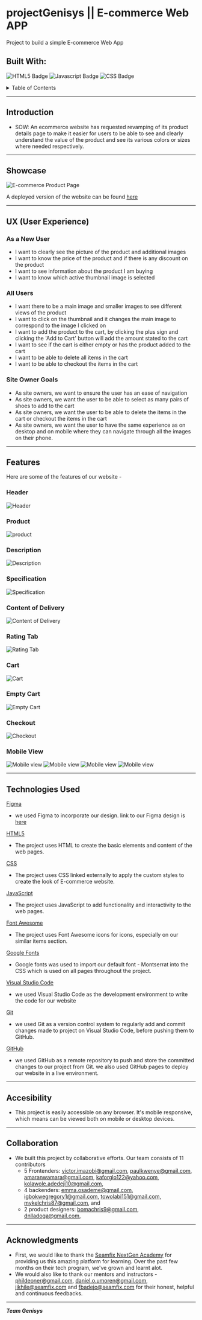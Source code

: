 # projectGenisys || E-commerce Web APP
Project to build a simple E-commerce Web App


<h2 id = "built"><b>Built With:</b></h2>

![HTML5 Badge](https://img.shields.io/badge/HTML5-E34F26?style=for-the-badge&logo=html5&logoColor=white) ![Javascript Badge](https://img.shields.io/badge/JavaScript-F7DF1E?style=for-the-badge&logo=javascript&logoColor=black) ![CSS Badge](https://img.shields.io/badge/CSS3-1572B6?style=for-the-badge&logo=css3&logoColor=white)


<details>
<summary>Table of Contents</summary>

- [Introduction](#introduction)
- [Showcase](#showcase)
- [User Experience](#ux-user-experience)
  - [New Users](#newuser)
  - [All Users](#allusers)
  - [Site Owners](#sitegoals)
- [Features](#features)
  - [Header](#header)
  - [Product](#header)
    - [Description](#description)
    - [Specification](#specification)
    - [Content of Delivery](#content-of-delivery)
    - [Rating Tab](#rating-tab)
  - [Cart](#cart)
    - [empty cart](#empty-cart)
  - [Checkout](#checkout)
  - [Mobile View](#mobile-view)
- [Acessiblity](#accesibility)
- [Collaboration](#collaboration)
- [Acknowledgments](#acknowledgments)

</details>

---

## Introduction
- SOW: An ecommerce website has requested revamping of its product details page to make it easier for users to be able to see and clearly understand the value of the product and see its various colors or sizes where needed respectively.
---
## Showcase

![E-commerce Product Page](resources/assets/screencapture-imavicks-github-io-projectGenisys-2023-07-16-09_47_49.png)

A deployed version of the website can be found [here](https://imavicks.github.io/projectGenisys/)

---

<h2 id = "ux-user-experience">UX (User Experience)</h2>

<h3 id="newuser">As a New User</h3>

- I want to clearly see the picture of the product and additional images
- I want to know the price of the product and if there is any discount on the product
- I want to see information about the product I am buying
- I want to know which active thumbnail image is selected

<h3 id="allusers">All Users</h3>

- I want there to be a main image and smaller images to see different views of the product
- I want to click on the thumbnail and it changes the main image to correspond to the image I clicked on
- I want to add the product to the cart, by clicking the plus sign and clicking the 'Add to Cart' button will add the amount stated to the cart
- I want to see if the cart is either empty or has the product added to the cart
- I want to be able to delete all items in the cart
- I want to be able to checkout the items in the cart

<h3 id="sitegoals">Site Owner Goals</h3>

- As site owners, we want to ensure the user has an ease of navigation
- As site owners, we want the user to be able to select as many pairs of shoes to add to the cart
- As site owners, we want the user to be able to delete the items in the cart or checkout the items in the cart
- As site owners, we want the user to have the same experience as on desktop and on mobile where they can navigate through all the images on their phone.
---

## Features
Here are some of the features of our website -
### Header
![Header](resources/assets/screencapture-%20header.png)

### Product
![product](resources/assets/screenshot-product-catalogue.jpg)

### Description
![Description](resources/assets/screenshot-description.jpg)

### Specification 
![Specification](resources/assets/screenshot-specification.jpg)

### Content of Delivery
![Content of Delivery](resources/assets/screenshot-%20content.jpg)

### Rating Tab
![Rating Tab](resources/assets/screencapture-rating%20tab.png)

### Cart
![Cart](resources/assets/screencapture-cart.png)

### Empty Cart
![Empty Cart](resources/assets/screencapture-empty%20cart.png)

### Checkout 
![Checkout](resources/assets/screencapture-imavicks-checkout.png)

### Mobile View
![Mobile view](resources/assets/screenshot-mobile-1.jpg)
![Mobile view](resources/assets/screenshot-mobile-2.PNG)
![Mobile view](resources/assets/screenshot-mobile-3.PNG)
![Mobile view](resources/assets/screenshot-mobile-4.PNG)

---

## Technologies Used

[Figma](https://www.figma.com)

- we used Figma to incorporate our design. link to our Figma design is  [here](https://www.figma.com/file/QLFeUrU4KgyUHHBX3Tb8O4/SOW?type=design&node-id=3%3A1634&t=XJBhJ0yBjj0SGtj9-1)

[HTML5](https://en.wikipedia.org/wiki/HTML5)

- The project uses HTML to create the basic elements and content of the web pages.

[CSS](https://en.wikipedia.org/wiki/CSS)

- The project uses CSS linked externally to apply the custom styles to create the look of E-commerce website.

[JavaScript](https://en.wikipedia.org/wiki/JavaScript)

- The project uses JavaScript to add functionality and interactivity to the web pages.

[Font Awesome](https://fontawesome.com/v4.7/)

- The project uses Font Awesome icons for icons, especially on our similar items section.

[Google Fonts](https://fonts.google.com)

- Google fonts was used to import our default font - Montserrat into the CSS which is used on all pages throughout the project.

[Visual Studio Code](https://code.visualstudio.com)

- we used Visual Studio Code as the development environment to write the code for our website

[Git](https://git-scm.com)

- we used Git as a version control system to regularly add and commit changes made to project on Visual Studio Code, before pushing them to GitHub.

[GitHub](https://github.com)

- we used GitHub as a remote repository to push and store the committed changes to our project from Git. we also used GitHub pages to deploy our website in a live environment.

---
## Accesibility
  - This project is easily accessible on any browser. It's mobile responsive, which means can be viewed both on mobile or desktop devices.

---
## Collaboration
- We built this project by collaborative efforts. Our team consists of 11 contributors
  - 5 Frontenders:
    victor.imazobi@gmail.com,
    paulkwenye@gmail.com,
    amaranwamara@gmail.com,
    kaforglo122@yahoo.com,
    kolawole.adedeji10@gmail.com,
  - 4 backenders:
    emma.osademe@gmail.com,
    igbokwegregory1@gmail.com,
    towolabi151@gmail.com,
    mykelchris87@gmail.com,
    and
  - 2 product designers:
    bomachris9@gmail.com,
    dnlladoga@gmail.com,
---

## Acknowledgments

 - First, we would like to thank the [Seamfix NextGen Academy](https://seamfixnextgen.com/) for providing us this amazing platform for learning. Over the past few months on their tech program, we've grown and learnt alot.
  - We would also like to thank our mentors and instructors - 
phildeoner@gmail.com, daniel.o.umoren@gmail.com, jikhile@seamfix.com and fbadejo@seamfix.com for their honest, helpful and continuous feedbacks.

---

_**Team Genisys**_








 



